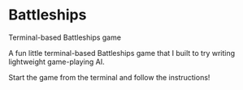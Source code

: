 # Battleships
Terminal-based Battleships game

A fun little terminal-based Battleships game that I built to try writing lightweight game-playing AI.

Start the game from the terminal and follow the instructions!
